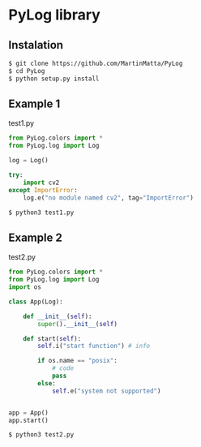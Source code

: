 ﻿# PyLog library

## Instalation

```sh
$ git clone https://github.com/MartinMatta/PyLog
$ cd PyLog
$ python setup.py install
```

## Example 1

test1.py

```python
from PyLog.colors import *
from PyLog.log import Log

log = Log()

try:
    import cv2
except ImportError:
    log.e("no module named cv2", tag="ImportError")
```

```sh
$ python3 test1.py
```

## Example 2

test2.py

```python
from PyLog.colors import *
from PyLog.log import Log
import os

class App(Log):

    def __init__(self):
        super().__init__(self)

    def start(self):
        self.i("start function") # info

        if os.name == "posix":
            # code
            pass
        else:
            self.e("system not supported")


app = App()
app.start()
```

```sh
$ python3 test2.py
```